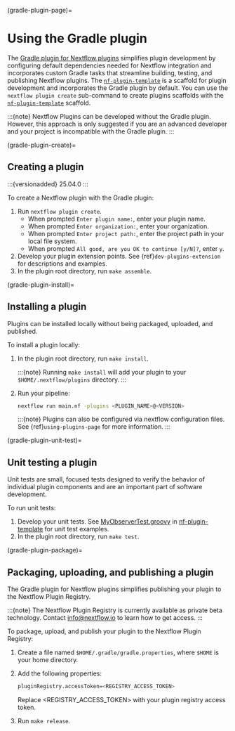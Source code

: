 (gradle-plugin-page)=

# Using the Gradle plugin

The [Gradle plugin for Nextflow plugins](https://github.com/nextflow-io/nextflow-plugin-gradle) simplifies plugin development by configuring default dependencies needed for Nextflow integration and incorporates custom Gradle tasks that streamline building, testing, and publishing Nextflow plugins. The [`nf-plugin-template`](https://github.com/nextflow-io/nf-plugin-template/) is a scaffold for plugin development and incorporates the Gradle plugin by default. You can use the `nextflow plugin create` sub-command to create plugins scaffolds with the [`nf-plugin-template`](https://github.com/nextflow-io/nf-plugin-template/) scaffold.

:::{note}
Nextflow Plugins can be developed without the Gradle plugin. However, this approach is only suggested if you are an advanced developer and your project is incompatible with the Gradle plugin.
:::

(gradle-plugin-create)=

## Creating a plugin

:::{versionadded} 25.04.0
:::

To create a Nextflow plugin with the Gradle plugin:

1. Run `nextflow plugin create`.
    - When prompted `Enter plugin name:`, enter your plugin name.
    - When prompted `Enter organization:`, enter your organization.
    - When prompted `Enter project path:`, enter the project path in your local file system.
    - When prompted `All good, are you OK to continue [y/N]?`, enter `y`.
2. Develop your plugin extension points. See {ref}`dev-plugins-extension` for descriptions and examples.
3. In the plugin root directory, run `make assemble`.

(gradle-plugin-install)=

## Installing a plugin

Plugins can be installed locally without being packaged, uploaded, and published.

To install a plugin locally:

1. In the plugin root directory, run `make install`.

    :::{note}
    Running `make install` will add your plugin to your `$HOME/.nextflow/plugins` directory.
    :::

2. Run your pipeline:

    ```bash
    nextflow run main.nf -plugins <PLUGIN_NAME>@<VERSION>
    ```

    :::{note}
    Plugins can also be configured via nextflow configuration files. See {ref}`using-plugins-page` for more information.
    :::


(gradle-plugin-unit-test)=

## Unit testing a plugin

Unit tests are small, focused tests designed to verify the behavior of individual plugin components and are an important part of software development.

To run unit tests:

1. Develop your unit tests. See [MyObserverTest.groovy](https://github.com/nextflow-io/nf-plugin-template/blob/main/src/test/groovy/acme/plugin/MyObserverTest.groovy) in [nf-plugin-template](https://github.com/nextflow-io/nf-plugin-template/tree/main) for unit test examples.
2. In the plugin root directory, run `make test`.

(gradle-plugin-package)=

## Packaging, uploading, and publishing a plugin

The Gradle plugin for Nextflow plugins simplifies publishing your plugin to the Nextflow Plugin Registry.

:::{note}
The Nextflow Plugin Registry is currently available as private beta technology. Contact [info@nextflow.io](mailto:info@nextflow.io) to learn how to get access.
:::

To package, upload, and publish your plugin to the Nextflow Plugin Registry:

1. Create a file named `$HOME/.gradle/gradle.properties`, where `$HOME` is your home directory.
2. Add the following properties:

    ```bash
    pluginRegistry.accessToken=<REGISTRY_ACCESS_TOKEN>
    ```

    Replace <REGISTRY_ACCESS_TOKEN> with your plugin registry access token.

3. Run `make release`.